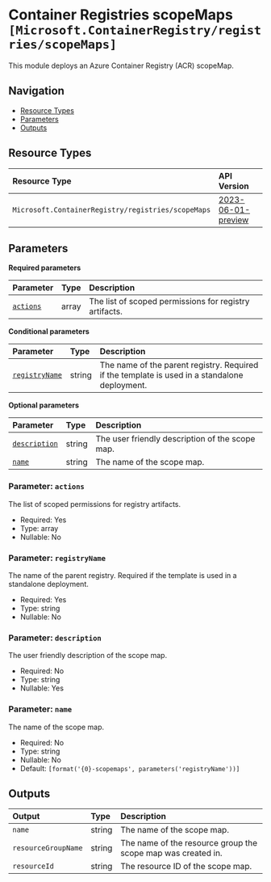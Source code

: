 # Container Registries scopeMaps `[Microsoft.ContainerRegistry/registries/scopeMaps]`

This module deploys an Azure Container Registry (ACR) scopeMap.

## Navigation

- [Resource Types](#Resource-Types)
- [Parameters](#Parameters)
- [Outputs](#Outputs)

## Resource Types

| Resource Type | API Version |
| :-- | :-- |
| `Microsoft.ContainerRegistry/registries/scopeMaps` | [2023-06-01-preview](https://learn.microsoft.com/en-us/azure/templates/Microsoft.ContainerRegistry/2023-06-01-preview/registries/scopeMaps) |

## Parameters

**Required parameters**

| Parameter | Type | Description |
| :-- | :-- | :-- |
| [`actions`](#parameter-actions) | array | The list of scoped permissions for registry artifacts. |

**Conditional parameters**

| Parameter | Type | Description |
| :-- | :-- | :-- |
| [`registryName`](#parameter-registryname) | string | The name of the parent registry. Required if the template is used in a standalone deployment. |

**Optional parameters**

| Parameter | Type | Description |
| :-- | :-- | :-- |
| [`description`](#parameter-description) | string | The user friendly description of the scope map. |
| [`name`](#parameter-name) | string | The name of the scope map. |

### Parameter: `actions`

The list of scoped permissions for registry artifacts.

- Required: Yes
- Type: array
- Nullable: No

### Parameter: `registryName`

The name of the parent registry. Required if the template is used in a standalone deployment.

- Required: Yes
- Type: string
- Nullable: No

### Parameter: `description`

The user friendly description of the scope map.

- Required: No
- Type: string
- Nullable: Yes

### Parameter: `name`

The name of the scope map.

- Required: No
- Type: string
- Nullable: No
- Default: `[format('{0}-scopemaps', parameters('registryName'))]`

## Outputs

| Output | Type | Description |
| :-- | :-- | :-- |
| `name` | string | The name of the scope map. |
| `resourceGroupName` | string | The name of the resource group the scope map was created in. |
| `resourceId` | string | The resource ID of the scope map. |
